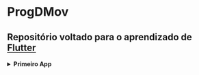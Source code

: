 # ProgDMov
 
 ## **Repositório voltado para o aprendizado de [Flutter](https://flutter.dev/)**

<details>
 <summary><b>Primeiro App</b></summary>
 <p>Calculadora simples, com tratamento de exceção (Divisão por Zero)</p>
 <p>Clique *[aqui]*(https://github.com/JuliocesarDS/ProgDMov/tree/main/Calc_app) para acessar o código do aplicativo</p>
 
</details>
